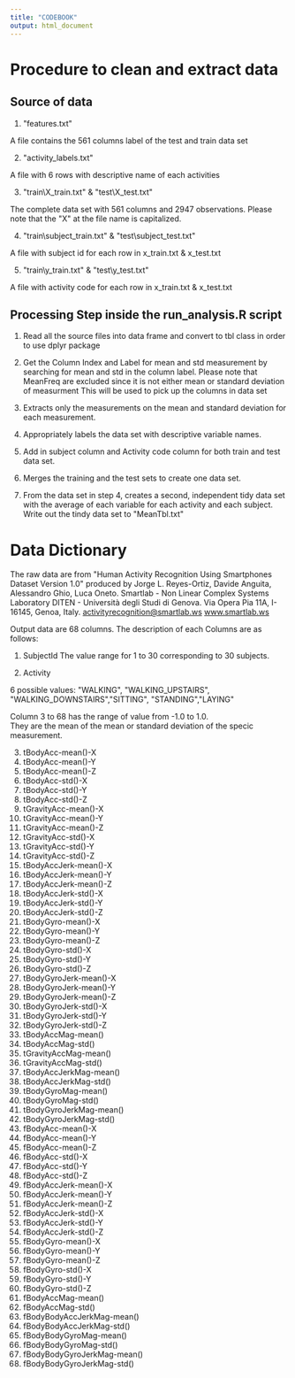 ```yaml
---
title: "CODEBOOK"
output: html_document
---
```

# Procedure to clean and extract data

## Source of data

1. "features.txt"

A file contains the 561 columns label of the test and train data set

2. "activity_labels.txt"

A file with 6 rows with descriptive name of each activities

3. "train\X_train.txt" & "test\X_test.txt"

The complete data set with 561 columns and 2947 observations.  Please note that the "X" at the file name is capitalized.

4. "train\subject_train.txt" & "test\subject_test.txt"

A file with subject id for each row in x_train.txt & x_test.txt

5. "train\y_train.txt" & "test\y_test.txt"

A file with activity code for each row in x_train.txt & x_test.txt

## Processing Step inside the run_analysis.R script

1. Read all the source files into data frame and convert to tbl class in order 
to use dplyr package

2. Get the Column Index and Label for mean and std measurement by searching for mean and std 
in the column label. Please note that MeanFreq are excluded since it is not either mean or 
standard deviation of measurment This will be used to pick up the columns in data set

3. Extracts only the measurements on the mean and standard deviation for each measurement. 

4. Appropriately labels the data set with descriptive variable names.

5. Add in subject column and Activity code column for both train and test data set.

6. Merges the training and the test sets to create one data set.
5. From the data set in step 4, creates a second, independent tidy data set with the average of each variable for each activity and each subject. Write out the tindy data set to "MeanTbl.txt"

# Data Dictionary
The raw data are from "Human Activity Recognition Using Smartphones Dataset
Version 1.0" produced by
Jorge L. Reyes-Ortiz, Davide Anguita, Alessandro Ghio, Luca Oneto.
Smartlab - Non Linear Complex Systems Laboratory
DITEN - Università degli Studi di Genova.
Via Opera Pia 11A, I-16145, Genoa, Italy.
activityrecognition@smartlab.ws
www.smartlab.ws

Output data are 68 columns.  The description of each Columns are as follows:

1. SubjectId
The value range for 1 to 30 corresponding to 30 subjects.

2. Activity

6 possible values: "WALKING", "WALKING_UPSTAIRS", "WALKING_DOWNSTAIRS","SITTING", "STANDING","LAYING"

Column 3 to 68 has the range of value from -1.0 to 1.0.  
They are the mean of the mean or standard deviation of the specic measurement.

3. tBodyAcc-mean()-X
4. tBodyAcc-mean()-Y          
5. tBodyAcc-mean()-Z
6. tBodyAcc-std()-X           
7. tBodyAcc-std()-Y
8. tBodyAcc-std()-Z
9. tGravityAcc-mean()-X
10. tGravityAcc-mean()-Y       
11. tGravityAcc-mean()-Z
12. tGravityAcc-std()-X
13. tGravityAcc-std()-Y
14. tGravityAcc-std()-Z        
15. tBodyAccJerk-mean()-X
16. tBodyAccJerk-mean()-Y      
17. tBodyAccJerk-mean()-Z
18. tBodyAccJerk-std()-X       
19. tBodyAccJerk-std()-Y
20. tBodyAccJerk-std()-Z
21. tBodyGyro-mean()-X
22. tBodyGyro-mean()-Y         
23. tBodyGyro-mean()-Z
24. tBodyGyro-std()-X
25. tBodyGyro-std()-Y
26. tBodyGyro-std()-Z          
27. tBodyGyroJerk-mean()-X
28. tBodyGyroJerk-mean()-Y     
29. tBodyGyroJerk-mean()-Z
30. tBodyGyroJerk-std()-X      
31. tBodyGyroJerk-std()-Y
32. tBodyGyroJerk-std()-Z
33. tBodyAccMag-mean()
34. tBodyAccMag-std()
35. tGravityAccMag-mean()
36. tGravityAccMag-std()
37. tBodyAccJerkMag-mean()
38. tBodyAccJerkMag-std()      
39. tBodyGyroMag-mean()
40. tBodyGyroMag-std()         
41. tBodyGyroJerkMag-mean()
42. tBodyGyroJerkMag-std()     
43. fBodyAcc-mean()-X
44. fBodyAcc-mean()-Y          
45. fBodyAcc-mean()-Z
46. fBodyAcc-std()-X           
47. fBodyAcc-std()-Y            
48. fBodyAcc-std()-Z           
49. fBodyAccJerk-mean()-X
50. fBodyAccJerk-mean()-Y      
51. fBodyAccJerk-mean()-Z       
52. fBodyAccJerk-std()-X       
53. fBodyAccJerk-std()-Y        
54. fBodyAccJerk-std()-Z       
55. fBodyGyro-mean()-X          
56. fBodyGyro-mean()-Y         
57. fBodyGyro-mean()-Z          
58. fBodyGyro-std()-X          
59. fBodyGyro-std()-Y           
60. fBodyGyro-std()-Z          
61. fBodyAccMag-mean()          
62. fBodyAccMag-std()          
63. fBodyBodyAccJerkMag-mean()
64. fBodyBodyAccJerkMag-std()  
65. fBodyBodyGyroMag-mean()     
66. fBodyBodyGyroMag-std()     
67. fBodyBodyGyroJerkMag-mean()
68. fBodyBodyGyroJerkMag-std() 